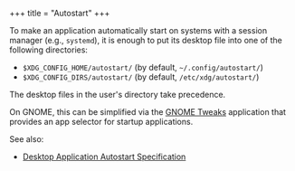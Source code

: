 +++
title = "Autostart"
+++

To make an application automatically start on systems with a session manager (e.g., `systemd`), it is enough to put its desktop file into one of the following directories:

- `$XDG_CONFIG_HOME/autostart/` (by default, `~/.config/autostart/`)
- `$XDG_CONFIG_DIRS/autostart/` (by default, `/etc/xdg/autostart/`)

The desktop files in the user's directory take precedence.

On GNOME, this can be simplified via the [GNOME Tweaks](https://gitlab.gnome.org/GNOME/gnome-tweaks) application that provides an app selector for startup applications.

See also:

- [Desktop Application Autostart Specification](https://specifications.freedesktop.org/autostart-spec/latest/)
